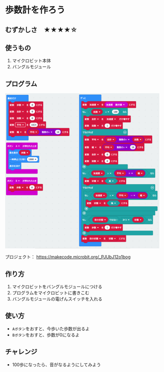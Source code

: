 # 歩数計を作ろう

## むずかしさ　★★★★☆

## 使うもの
1. マイクロビット本体
2. バングルモジュール

## プログラム

![](./walk.png)

プロジェクト： https://makecode.microbit.org/_PJUbJ12o1bog

## 作り方

1. マイクロビットをバングルモジュールにつける
2. プログラムをマイクロビットに書きこむ
3. バングルモジュールの電げんスイッチを入れる

## 使い方

* `Aボタン`をおすと、今歩いた歩数が出るよ
* `Bボタン`をおすと、歩数が0になるよ

## チャレンジ

* 100歩になったら、音がなるようにしてみよう
